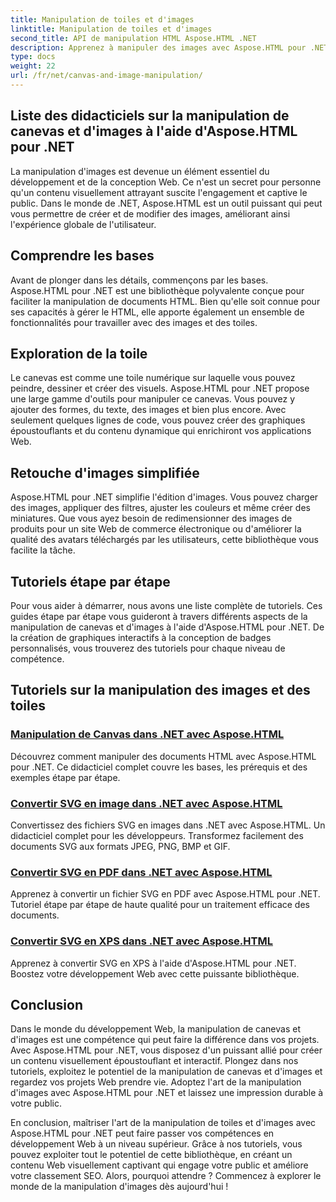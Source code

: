 ```yaml
---
title: Manipulation de toiles et d'images
linktitle: Manipulation de toiles et d'images
second_title: API de manipulation HTML Aspose.HTML .NET
description: Apprenez à manipuler des images avec Aspose.HTML pour .NET grâce à des tutoriels étape par étape. Découvrez la puissance de la toile et de l'édition d'images.
type: docs
weight: 22
url: /fr/net/canvas-and-image-manipulation/
---
```


## Liste des didacticiels sur la manipulation de canevas et d'images à l'aide d'Aspose.HTML pour .NET

La manipulation d'images est devenue un élément essentiel du développement et de la conception Web. Ce n'est un secret pour personne qu'un contenu visuellement attrayant suscite l'engagement et captive le public. Dans le monde de .NET, Aspose.HTML est un outil puissant qui peut vous permettre de créer et de modifier des images, améliorant ainsi l'expérience globale de l'utilisateur.

## Comprendre les bases

Avant de plonger dans les détails, commençons par les bases. Aspose.HTML pour .NET est une bibliothèque polyvalente conçue pour faciliter la manipulation de documents HTML. Bien qu'elle soit connue pour ses capacités à gérer le HTML, elle apporte également un ensemble de fonctionnalités pour travailler avec des images et des toiles.

## Exploration de la toile

Le canevas est comme une toile numérique sur laquelle vous pouvez peindre, dessiner et créer des visuels. Aspose.HTML pour .NET propose une large gamme d'outils pour manipuler ce canevas. Vous pouvez y ajouter des formes, du texte, des images et bien plus encore. Avec seulement quelques lignes de code, vous pouvez créer des graphiques époustouflants et du contenu dynamique qui enrichiront vos applications Web.

## Retouche d'images simplifiée

Aspose.HTML pour .NET simplifie l'édition d'images. Vous pouvez charger des images, appliquer des filtres, ajuster les couleurs et même créer des miniatures. Que vous ayez besoin de redimensionner des images de produits pour un site Web de commerce électronique ou d'améliorer la qualité des avatars téléchargés par les utilisateurs, cette bibliothèque vous facilite la tâche.

## Tutoriels étape par étape

Pour vous aider à démarrer, nous avons une liste complète de tutoriels. Ces guides étape par étape vous guideront à travers différents aspects de la manipulation de canevas et d'images à l'aide d'Aspose.HTML pour .NET. De la création de graphiques interactifs à la conception de badges personnalisés, vous trouverez des tutoriels pour chaque niveau de compétence.

## Tutoriels sur la manipulation des images et des toiles
### [Manipulation de Canvas dans .NET avec Aspose.HTML](./manipulating-canvas/)
Découvrez comment manipuler des documents HTML avec Aspose.HTML pour .NET. Ce didacticiel complet couvre les bases, les prérequis et des exemples étape par étape.
### [Convertir SVG en image dans .NET avec Aspose.HTML](./convert-svg-to-image/)
Convertissez des fichiers SVG en images dans .NET avec Aspose.HTML. Un didacticiel complet pour les développeurs. Transformez facilement des documents SVG aux formats JPEG, PNG, BMP et GIF.
### [Convertir SVG en PDF dans .NET avec Aspose.HTML](./convert-svg-to-pdf/)
Apprenez à convertir un fichier SVG en PDF avec Aspose.HTML pour .NET. Tutoriel étape par étape de haute qualité pour un traitement efficace des documents.
### [Convertir SVG en XPS dans .NET avec Aspose.HTML](./convert-svg-to-xps/)
Apprenez à convertir SVG en XPS à l'aide d'Aspose.HTML pour .NET. Boostez votre développement Web avec cette puissante bibliothèque.

## Conclusion

Dans le monde du développement Web, la manipulation de canevas et d'images est une compétence qui peut faire la différence dans vos projets. Avec Aspose.HTML pour .NET, vous disposez d'un puissant allié pour créer un contenu visuellement époustouflant et interactif. Plongez dans nos tutoriels, exploitez le potentiel de la manipulation de canevas et d'images et regardez vos projets Web prendre vie. Adoptez l'art de la manipulation d'images avec Aspose.HTML pour .NET et laissez une impression durable à votre public.

En conclusion, maîtriser l'art de la manipulation de toiles et d'images avec Aspose.HTML pour .NET peut faire passer vos compétences en développement Web à un niveau supérieur. Grâce à nos tutoriels, vous pouvez exploiter tout le potentiel de cette bibliothèque, en créant un contenu Web visuellement captivant qui engage votre public et améliore votre classement SEO. Alors, pourquoi attendre ? Commencez à explorer le monde de la manipulation d'images dès aujourd'hui !